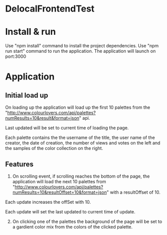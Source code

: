 # DelocalFrontendTest

# Install & run

Use "npm install" command to install the project dependencies.
Use "npm run start" command to run the application.
The application will launch on port:3000

# Application

## Initial load up

On loading up the application will load up the first 10 palettes from the "http://www.colourlovers.com/api/palettes?numResults=10&result&format=json" api.

Last updated will be set to current time of loading the page.

Each palette contains the the username of the title, the user name of the creator, the date of creation, the number of views and votes on the left and the samples of the color collection on the right.

## Features

1. On scrolling event, if scrolling reaches the bottom of the page, the application will load the next 10 palettes from "http://www.colourlovers.com/api/palettes?numResults=10&resultOffset=10&format=json" with a resultOffset of 10.

Each update increases the offSet with 10.

Each update will set the last updated to current time of update.

2. On clicking one of the palettes the background of the page will be set to a gardient color mix from the colors of the clicked palette.



